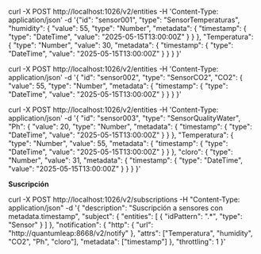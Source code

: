 curl -X POST http://localhost:1026/v2/entities -H 'Content-Type: application/json' -d '{"id": "sensor001", "type": "SensorTemperaturas", 
    "humidity": { 
        "value": 55, "type": "Number", 
        "metadata": {
            "timestamp": {
              "type": "DateTime",
              "value": "2025-05-15T13:00:00Z"
                }
            } 
        }, 
    "Temperatura": { 
        "type": "Number", "value": 30, 
        "metadata": {
            "timestamp": {
              "type": "DateTime",
              "value": "2025-05-15T13:00:00Z"
                }
          } 
    } 
}'


curl -X POST   http://localhost:1026/v2/entities   -H 'Content-Type: application/json'   -d '{
  "id": "sensor002",
  "type": "SensorCO2",
  "CO2": {
    "value": 55,
    "type": "Number", "metadata": {
    "timestamp": {
      "type": "DateTime",
      "value": "2025-05-15T13:00:00Z"
        }
      }
  } 
}'

curl -X POST   http://localhost:1026/v2/entities   -H 'Content-Type: application/json'   -d '{
  "id": "sensor003",
  "type": "SensorQualityWater",
  "Ph": {
    "value": 20,
    "type": "Number", "metadata": {
    "timestamp": {
      "type": "DateTime",
      "value": "2025-05-15T13:00:00Z"
    }
  }
  }, 
  "Temperatura": {
    "type": "Number", 
    "value": 55, "metadata": {
    "timestamp": {
      "type": "DateTime",
      "value": "2025-05-15T13:00:00Z"
    }
  }
  }, 
  "cloro": {
    "type": "Number", 
    "value": 31, 
    "metadata": {
        "timestamp": {
          "type": "DateTime",
          "value": "2025-05-15T13:00:00Z"
        }
      }
  }
}'


**Suscripción**

curl -X POST http://localhost:1026/v2/subscriptions -H "Content-Type: application/json" -d '{
    "description": "Suscripción a sensores con metadata.timestamp",
    "subject": {
      "entities": [
        { "idPattern": ".*", "type": "Sensor" }
      ]
    },
    "notification": {
      "http": {
        "url": "http://quantumleap:8668/v2/notify"
      },
      "attrs": ["Temperatura", "humidity", "CO2", "Ph", "cloro"],
      "metadata": ["timestamp"]
    },
    "throttling": 1
  }'

